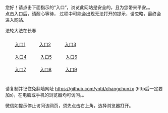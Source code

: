 您好！请点击下面指示的“入口”，浏览此网站是安全的，且为您带来平安。。 <br/>
点击入口后，请耐心等待， 过程中可能会出现无法打开的提示，请忽略，最终会进入网站. </br>

法轮大法在长春<br/>
<div style="padding:10px"><a style="margin:20px" target="_blank" href="https://d3lbzawbkdxr1d.cloudfront.net/2Qpsp?fyfftr" id="ccLink1" rel="nofollow">入口1</a> <a target="_blank" style="margin:20px" href="https://d3lgl9kvfdw9rp.cloudfront.net/2Qpsp?docewmz" id="ccLink2" rel="nofollow">入口2</a> <a style="margin:20px" target="_blank" href="https://d2dmn3y5lzj2j.cloudfront.net/2Qpsp?vqidlnq" id="ccLink3" rel="nofollow">入口3</a></div>

<div style="padding:10px" ><a style="margin:20px" target="_blank" href="https://d3lbzawbkdxr1d.cloudfront.net/2Qpsp?fyfftr" id="ccLink4" rel="nofollow">入口4</a> <a style="margin:20px" href="https://d3lgl9kvfdw9rp.cloudfront.net/2Qpsp?docewmz" target="_blank" id="ccLink5" rel="nofollow">入口5</a> <a style="margin:20px" href="https://d2dmn3y5lzj2j.cloudfront.net/2Qpsp?vqidlnq" target="_blank" id="ccLink6" rel="nofollow">入口6</a></div>

<div style="padding:10px"><a style="margin:20px" target="_blank" href="https://d3lbzawbkdxr1d.cloudfront.net/2Qpsp?fyfftr" id="ccLink7" rel="nofollow">入口7</a> <a style="margin:20px" href="https://d3lgl9kvfdw9rp.cloudfront.net/2Qpsp?docewmz" target="_blank" id="ccLink8" rel="nofollow">入口8</a> <a style="margin:20px" target="_blank" href="https://d2dmn3y5lzj2j.cloudfront.net/2Qpsp?vqidlnq" id="ccLink9" rel="nofollow">入口9</a></div>

<br/>



请复制并记住免翻墙网址 https://github.com/yntd/changchunzx (http后一定要加s)，在电脑或手机的浏览器均可访问。。<br/>

微信如提示停止访问该网页，须先点击右上角，选择浏览器打开。
